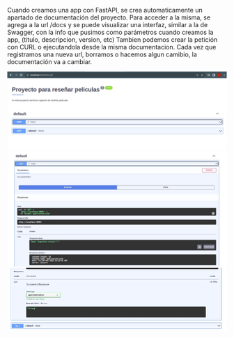 Cuando creamos una app con FastAPI, se crea automaticamente un apartado de documentación del proyecto. 
Para acceder a la misma, se agrega a la url /docs y se puede visualizar una interfaz, similar a la de Swagger, con la  info que pusimos como parámetros cuando creamos la app, (titulo, descripcion, version, etc)
Tambien podemos crear la petición con CURL o ejecutandola desde la misma documentacion.
Cada vez que registramos una nueva url, borramos o hacemos algun camibio, la documentación va a cambiar.

![documentacion de fastapi](../img/imagen1.jpeg)
![documentacion de fastapi](../img/imagen2.jpeg)
![documentacion de fastapi](../img/imagen3.jpeg)


